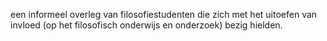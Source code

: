 een informeel overleg van filosofiestudenten die zich met het uitoefen van invloed (op het filosofisch onderwijs en onderzoek) bezig hielden.